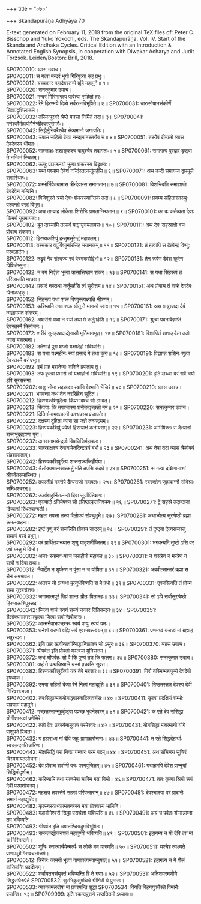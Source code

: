 +++
title = "०७०"

+++
Skandapurāṇa Adhyāya 70

E-text generated on February 11, 2019 from the original TeX files of: Peter C. Bisschop and Yuko Yokochi, eds. The Skandapurāṇa. Vol. IV. Start of the Skanda and Andhaka Cycles. Critical Edition with an Introduction & Annotated English Synopsis, in cooperation with Diwakar Acharya and Judit Törzsök. Leiden/Boston: Brill, 2018.

SP0700010: व्यास उवाच।  
SP0700011: स गत्वा मन्दरं भूयो गिरिपुत्र्या सह प्रभुः।  
SP0700012: यच्चकार महादेवस्तन्मे ब्रूहि महामुने॥ १॥  
SP0700020: सनत्कुमार उवाच।  
SP0700021: मन्दरं गिरिमागत्य पार्वत्या सहितो हरः।  
SP0700022: रेमे हिरण्मये दिव्ये सर्वरत्नविभूषिते॥ २॥
SP0700031: चारुसोपानसंकीर्णे चित्रपट्टशिलातले।  
SP0700032: तस्मिन्पुरवरे श्रेष्ठे मनसा निर्मिते तदा॥ ३॥
SP0700041: गणेश्वरैर्महायोगैर्नन्दीश्वरपुरोगमैः।  
SP0700042: सिद्धैर्मुनिवरैश्चैव सेव्यमानो जगत्पतिः।  
SP0700043: उवास सहितो देव्या नन्द्यमानस्तथैव च॥ ४॥
SP0700051: तस्यैवं दीव्यतो व्यास देवदेवस्य धीमतः।  
SP0700052: सहस्राक्षः शशाङ्कश्च वायुश्चैव तदागताः॥ ५॥
SP0700061: समागत्य पुरद्वारं दृष्ट्वा ते नन्दिनं स्थितम्।  
SP0700062: ऊचुः प्राञ्जलयो भूत्वा शंकरस्य दिदृक्षवः।  
SP0700063: यथा पश्याम देवेशं नन्दिंस्तत्कर्तुमर्हसि॥ ६॥
SP0700071: अथ नन्दी समागम्य द्वारमूले समास्थितः।  
SP0700072: शम्भोर्निवेदयामास त्रीन्देवान्स समागतान्॥ ७॥
SP0700081: विशन्त्विति समाज्ञाप्ते देवदेवेन नन्दिनि।  
SP0700082: विविशुस्ते त्रयो देवाः शंकरस्यान्तिकं तदा॥ ८॥
SP0700091: प्रणम्य सहितास्तस्थुः पश्यन्तो वरदं विभुम्।  
SP0700092: अथ तान्प्राह लोकेशः शिरोभिः प्रणतान्स्थितान्॥ ९॥
SP0700101: का वः कर्तव्यता देवाः किमर्थं यूयमागताः।  
SP0700102: ब्रूत दास्यामि तत्सर्वं यद्यन्मृगयतामराः॥ १०॥
SP0700111: अथ देवः सहस्राक्षो वचः प्रोवाच शंकरम्।  
SP0700112: हिरण्यकशिपुं हन्तुमसुरेन्द्रं महाबलम्।  
SP0700113: यच्चकार वपुर्विष्णुर्नारसिंहं भयानकम्॥ ११॥
SP0700121: तं हत्वापि स दैत्येन्द्रं विष्णुः परबलार्दनः।  
SP0700122: तद्रूपं नैव संत्यज्य स्वं वेषमकरोद्विभो॥ १२॥
SP0700131: तेन रूपेण देवेश क्रूरेण पिशितेप्सुना।  
SP0700132: न वयं निर्वृता भूत्वा त्रासात्तिष्ठाम शंकर॥ १३॥
SP0700141: स यथा सिंहरूपं तं परित्यजति माधवः।  
SP0700142: प्रसादं नस्तथा कर्तुमर्हसि त्वं सुरोत्तम॥ १४॥
SP0700151: अथ प्रोवाच तं शक्रं देवदेवः पिनाकधृक्।  
SP0700152: सिंहरूपं यथा शक्र विष्णुस्त्यक्ष्यति भीषणम्।  
SP0700153: करिष्यामि तथा शक्र व्येतु ते मानसो ज्वरः॥ १५॥
SP0700161: अथ वायुस्तदा देवं व्यज्ञापयत शंकरम्।  
SP0700162: अशरीरो यथा न स्यां तथा मे कर्तुमर्हसि॥ १६॥
SP0700171: श्रुत्वा पवनविज्ञप्तिं देवस्तस्मै त्रिलोचनः।  
SP0700172: शरीरं सुमहत्प्रादाद्येनासौ मूर्तिमानभूत्॥ १७॥
SP0700181: विज्ञापितं शशाङ्केन ततो व्यास महात्मना।  
SP0700182: दक्षेणाहं पुरा शप्तो यक्ष्मदेहो भविष्यसि।  
SP0700183: स यथा यक्ष्महीनः स्यां प्रसादं मे तथा कुरु॥ १८॥
SP0700191: विज्ञाप्तं शशिनः श्रुत्वा देवस्तस्मै वरं प्रभुः।  
SP0700192: इमं प्राह महातेजाः शशिने प्रणताय तु।  
SP0700193: तपः कृत्वा प्रभासे त्वं यक्ष्महीनो भविष्यसि॥ १९॥
SP0700201: इति लब्ध्वा वरं सर्वे त्रयो ऽपि सुरसत्तमाः।  
SP0700202: वायुः सोमः सहस्राक्षः स्वानि वेश्मानि भेजिरे॥ २०॥
SP0700210: व्यास उवाच।  
SP0700211: भगवन्स कथं तेन नरसिंहेन सूदितः।  
SP0700212: हिरण्यकशिपुर्दैत्यः किंप्रभावश्च सो ऽभवत्।  
SP0700213: किंवयाः किं तपश्चास्य शंसैतत्पृच्छतो मम॥ २१॥
SP0700220: सनत्कुमार उवाच।  
SP0700221: दितिर्नामाभवत्पत्नी कश्यपस्य प्रजापतेः।  
SP0700222: दक्षस्य दुहिता व्यास सा जज्ञे तनयद्वयम्।  
SP0700223: हिरण्यकशिपुं ज्येष्ठं हिरण्याक्षं कनीयसम्॥ २२॥
SP0700231: अभिषिक्तः स दैत्यानां राजाभूद्ब्रह्मणा पुरा।  
SP0700232: दानवानामथेन्द्रत्वे विप्रचित्तिर्महाबलः।  
SP0700233: सहस्राक्षश्च देवानामेतदिन्द्रत्रयं बभौ॥ २३॥
SP0700241: अथ तेषां तदा व्यास त्रैलोक्यं संप्रशासताम्।  
SP0700242: हिरण्यकशिपुर्दैत्यः शक्रराज्यजिहीर्षया।  
SP0700243: त्रैलोक्यमात्मसात्कर्तुं मतिं तपसि संदधे॥ २४॥
SP0700251: स गत्वा दक्षिणामाशां श्रीपर्वतसमास्थितः।  
SP0700252: तपस्तीव्रं महत्तेपे दैत्यराजो महाबलः॥ २५॥
SP0700261: स्वरक्तेन जुहावाग्नौ संमिश्राः समिधश्चरन्।  
SP0700262: ऊर्ध्वबाहुर्निरालम्बो दिवा सूर्यार्पितेक्षणः।  
SP0700263: एकपादो ऽनिमेषश्च सो ऽतिष्ठत्कृतनिश्चयः॥ २६॥
SP0700271: द्वे सहस्रे तदाब्दानां दिव्यानां स्थितवान्बली।  
SP0700272: महता तपसा तस्य त्रैलोक्यं संप्रचुक्षुभे॥ २७॥
SP0700281: अथाभ्येत्य सुरश्रेष्ठो ब्रह्मा कमलवाहनः।  
SP0700282: इष्टं वृणु वरं राजन्निति प्रोवाच सादरम्॥ २८॥
SP0700291: तं दृष्ट्वा दैत्यराजस्तु ब्रह्माणं वरदं प्रभुम्।  
SP0700292: वरं प्रार्थितवान्व्यास शृणु यादृशमीप्सितम्॥ २९॥
SP0700301: भगवन्यदि तुष्टो ऽसि वर एषो ऽस्तु मे विभो।  
SP0700302: अमरः स्यामवध्यश्च जराहीनो महाबलः॥ ३०॥
SP0700311: न शस्त्रेण न मन्त्रेण न रात्रौ न दिवा तथा।  
SP0700312: नैवार्द्रेण न शुष्केण न पुंसा न च योषिता॥ ३१॥
SP0700321: अब्रवीत्सान्तरं ब्रह्मा स चैनं समभाषत।  
SP0700322: अतश्च यो ऽन्यथा मृत्युर्भविष्यति स मे प्रभो॥ ३२॥
SP0700331: एवमस्त्विति तं प्रोच्य ब्रह्मा सुरवरोत्तमः।  
SP0700332: जगामात्मपुरं क्षिप्रं शान्तः प्रीतः पितामहः॥ ३३॥
SP0700341: सो ऽपि सर्वासुरश्रेष्ठो हिरण्यकशिपुस्तदा।  
SP0700342: जित्वा शक्रं स्वयं राज्यं चकार दितिनन्दनः॥ ३४॥
SP0700351: त्रैलोक्यमात्मसात्कृत्वा जित्वा सर्वान्दिवौकसः।  
SP0700352: आत्मनैवाभवच्छक्रः स्वयं वायुः स्वयं यमः।  
SP0700353: धनेशो वरुणो वह्निः सर्व एवाभवत्स्वयम्॥ ३५॥
SP0700361: प्रणमध्वं यजध्वं मां ब्रह्माहं सपुरन्दरः।  
SP0700362: इति प्राह ऋषीन्सर्वान्सिद्धान्विप्रांश्च सो ऽसुरः॥ ३६॥
SP0700370: व्यास उवाच।  
SP0700371: श्रीपर्वत इति प्रोक्तो यस्त्वया मुनिसत्तम।  
SP0700372: कथं श्रीपर्वतः सो वै किं पुण्यं तत्र किं फलम्॥ ३७॥
SP0700380: सनत्कुमार उवाच।  
SP0700381: अहं ते कथयिष्यामि यन्मां पृच्छसि सुव्रत।  
SP0700382: हिरण्यकशिपुर्दैत्यो यत्र तेपे महत्तपः॥ ३८॥
SP0700391: गिरौ तस्मिन्महापुण्ये देवदेवो वृषध्वजः।  
SP0700392: उमया सहितो देव्या रेमे नित्यं महाद्युतिः॥ ३९॥
SP0700401: तिष्ठतस्तत्र देवस्य देवी गिरिवरात्मजा।  
SP0700402: तपःसिद्धान्महायोगाञ्ज्वलनादित्यवर्चसः॥ ४०॥
SP0700411: कृत्वा प्रदक्षिणं शम्भोः सप्रणामं महामुने।  
SP0700412: गच्छतस्तान्मुहुर्दृष्ट्वा पप्रच्छ भुवनेश्वरम्॥ ४१॥
SP0700421: क एते देव संसिद्धा योगीशास्त्वां प्रणेमिरे।  
SP0700422: ततो देवः प्रहस्यैनामुवाच परमेश्वरः॥ ४२॥
SP0700431: योगसिद्धा महात्मानो योगे पाशुपते स्थिताः।  
SP0700432: य इहाराध्य मां देवि जहुः प्राणान्नरोत्तमाः॥ ४३॥
SP0700441: त एते सिद्धदेहार्थाः स्वच्छन्दगतिचारिणः।  
SP0700442: मोक्षसिद्धिं परां निष्ठां गन्तारः परमं पदम्॥ ४४॥
SP0700451: अथ संचिन्त्य सुचिरं विस्मयायतलोचना।  
SP0700452: देवं प्रोवाच शर्वाणी वचः परमपूजितम्॥ ४५॥
SP0700461: यथाहमपि देवेश प्राप्नुयां सिद्धिमीदृशीम्।  
SP0700462: करिष्यामि तथा यत्नमेषा चास्मि गता विभो॥ ४६॥
SP0700471: ततः कृत्वा श्रियो रूपं देवी परमशोभनम्।  
SP0700472: महत्तत्र तपस्तेपे सहस्रं परिवत्सरान्॥ ४७॥
SP0700481: देवश्चास्या वरं प्रादात्तैः समानं महाद्युतिः।  
SP0700482: कृत्स्नस्याध्यात्मतन्त्रस्य मया प्रोक्तस्य भामिनि।  
SP0700483: महायोगेश्वरी सिद्धा परार्थज्ञा भविष्यसि॥ ४८॥
SP0700491: अयं च पर्वतः श्रीमान्नाम्ना तव भविष्यति।  
SP0700492: श्रीपर्वत इति ख्यातश्चित्रद्रुमविभूषितः।  
SP0700493: समन्ताद्योजनशतं महापुण्यो भविष्यति॥ ४९॥
SP0700501: इहागम्य च यो देवि त्वां मां च गिरिनन्दने।  
SP0700502: शुचिः स्नात्वार्चयेन्मर्त्यः स लोकं मम यास्यति॥ ५०॥
SP0700511: यश्चेह त्यक्ष्यते प्राणाञ्छ्रीगिरावचलोत्तमे।  
SP0700512: त्रिनेत्रः कामगो भूत्वा गाणापत्यमवाप्नुयात्॥ ५१॥
SP0700521: इहागत्य च ये शैलं करिष्यन्ति प्रदक्षिणम्।  
SP0700522: शर्वायतनसंयुक्तं भविष्यन्ति हि ते गणाः॥ ५२॥
SP0700531: अतिशयरमणीये सिद्धसंघैरुपेते
SP0700532: सुरभिकुसुमचित्रे श्रीगिरौ ये पुमांसः।  
SP0700533: व्यपगतमलदोषा मां प्रपश्यन्ति शुद्धा
SP0700534: वियति विहगयुक्तैस्ते विमानैः प्रयान्ति॥ ५३॥
SP0709999: इति स्कन्दपुराणे सप्ततितमो ऽध्यायः॥
